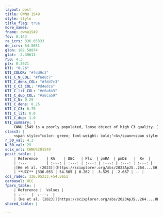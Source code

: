 ```yaml
---
layout: post
title: CWNU 1549
style: style
title_flag: true
more_names: 
fname: cwnu1549
fov: 0.143
ra_icrs: 336.05333
de_icrs: 54.5651
glon: 102.58074
glat: -2.39613
r50: 4.3
plx: 0.2621
UTI: "0.26"
UTI_COLOR: "#fdd9c3"
UTI_C_N_COL: "#fee0c7"
UTI_C_dens_COL: "#fdd7c3"
UTI_C_C3_COL: "#d4edca"
UTI_C_lit_COL: "#e0a6b3"
UTI_C_dup_COL: "#a6cab9"
UTI_C_N: 0.29
UTI_C_dens: 0.25
UTI_C_C3: 0.75
UTI_C_lit: 0.0
UTI_C_dup: 1.0
UTI_summary: |
    CWNU 1549 is a poorly populated, loose object of high C3 quality. It was recently reported in the literature.
class3: |
    <span style="color: green; font-weight: bold;">A</span><span style="color: #FFC300; font-weight: bold;">B</span>
r_50_val: 4.3
N_50_val: 29
scix_url: CWNU%201549
posit_table: |
    | Reference    | RA    | DEC   | Plx  | pmRA  | pmDE   |  Rv  |
    | :---         | :---: | :---: | :---: | :---: | :---: | :---: |
    |[He et al. (2023)](https://scixplorer.org/abs/2023ApJS..264....8H) | 336.04 | 54.564 | 0.262 | -3.539 | -2.706 | -75.14 |
    | **UCC** |336.053 | 54.565 | 0.262 | -3.529 | -2.687 | -- | 
cds_radec: 336.05333,+54.5651
carousel: UCC
fpars_table: |
    | Reference |  Values |
    | :---  |  :---:  |
    | [He et al. (2023)](https://scixplorer.org/abs/2023ApJS..264....8H) | `A0=1.25, m-M=12.55, logAge=8.7` |
shared_table: |
    
---
```

